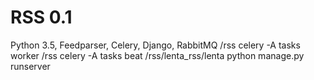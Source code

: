 # RSS 0.1
Python 3.5, Feedparser, Celery, Django, RabbitMQ
/rss celery -A tasks worker
/rss celery -A tasks beat
/rss/lenta_rss/lenta python manage.py runserver

